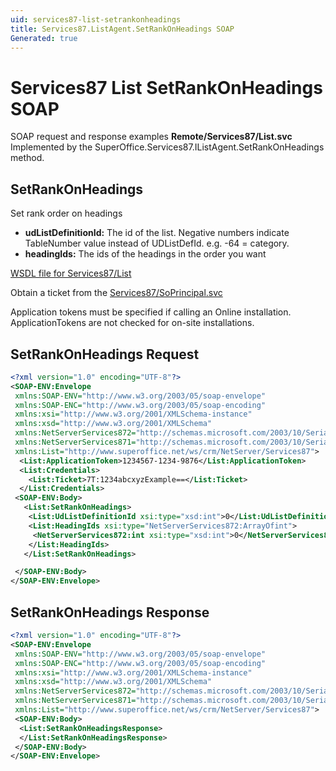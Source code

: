 ```yaml
---
uid: services87-list-setrankonheadings
title: Services87.ListAgent.SetRankOnHeadings SOAP
Generated: true
---
```


# Services87 List SetRankOnHeadings SOAP

SOAP request and response examples **Remote/Services87/List.svc**
Implemented by the <see cref="M:SuperOffice.Services87.IListAgent.SetRankOnHeadings">SuperOffice.Services87.IListAgent.SetRankOnHeadings</see> method.

## SetRankOnHeadings

Set rank order on headings

* **udListDefinitionId:** The id of the list. Negative numbers indicate TableNumber value instead of UDListDefId. e.g. -64 = category.
* **headingIds:** The ids of the headings in the order you want



[WSDL file for Services87/List](../Services87-List.md)

Obtain a ticket from the [Services87/SoPrincipal.svc](../SoPrincipal/SoPrincipal.md)

Application tokens must be specified if calling an Online installation. ApplicationTokens are not checked for on-site installations.

## SetRankOnHeadings Request

```xml
<?xml version="1.0" encoding="UTF-8"?>
<SOAP-ENV:Envelope
 xmlns:SOAP-ENV="http://www.w3.org/2003/05/soap-envelope"
 xmlns:SOAP-ENC="http://www.w3.org/2003/05/soap-encoding"
 xmlns:xsi="http://www.w3.org/2001/XMLSchema-instance"
 xmlns:xsd="http://www.w3.org/2001/XMLSchema"
 xmlns:NetServerServices872="http://schemas.microsoft.com/2003/10/Serialization/Arrays"
 xmlns:NetServerServices871="http://schemas.microsoft.com/2003/10/Serialization/"
 xmlns:List="http://www.superoffice.net/ws/crm/NetServer/Services87">
  <List:ApplicationToken>1234567-1234-9876</List:ApplicationToken>
  <List:Credentials>
    <List:Ticket>7T:1234abcxyzExample==</List:Ticket>
  </List:Credentials>
 <SOAP-ENV:Body>
   <List:SetRankOnHeadings>
    <List:UdListDefinitionId xsi:type="xsd:int">0</List:UdListDefinitionId>
    <List:HeadingIds xsi:type="NetServerServices872:ArrayOfint">
     <NetServerServices872:int xsi:type="xsd:int">0</NetServerServices872:int>
    </List:HeadingIds>
   </List:SetRankOnHeadings>

 </SOAP-ENV:Body>
</SOAP-ENV:Envelope>

```


## SetRankOnHeadings Response

```xml
<?xml version="1.0" encoding="UTF-8"?>
<SOAP-ENV:Envelope
 xmlns:SOAP-ENV="http://www.w3.org/2003/05/soap-envelope"
 xmlns:SOAP-ENC="http://www.w3.org/2003/05/soap-encoding"
 xmlns:xsi="http://www.w3.org/2001/XMLSchema-instance"
 xmlns:xsd="http://www.w3.org/2001/XMLSchema"
 xmlns:NetServerServices872="http://schemas.microsoft.com/2003/10/Serialization/Arrays"
 xmlns:NetServerServices871="http://schemas.microsoft.com/2003/10/Serialization/"
 xmlns:List="http://www.superoffice.net/ws/crm/NetServer/Services87">
 <SOAP-ENV:Body>
  <List:SetRankOnHeadingsResponse>
  </List:SetRankOnHeadingsResponse>
 </SOAP-ENV:Body>
</SOAP-ENV:Envelope>

```

